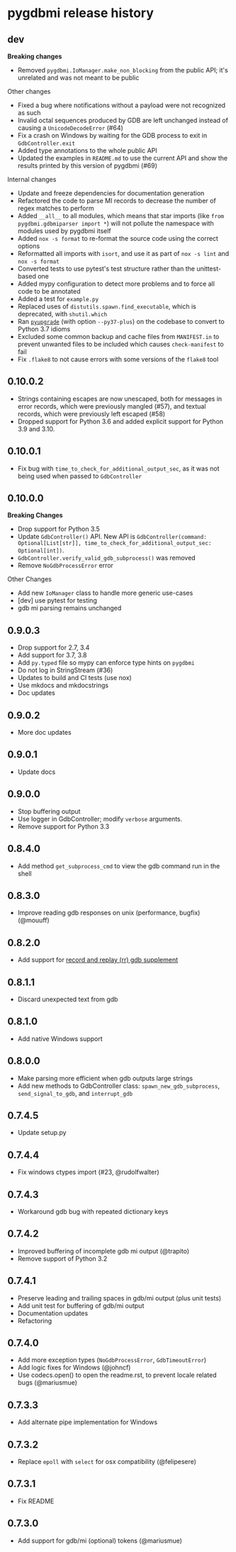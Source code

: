 # pygdbmi release history

## dev

**Breaking changes**

- Removed `pygdbmi.IoManager.make_non_blocking` from the public API; it's unrelated and was not meant to be public

Other changes

- Fixed a bug where notifications without a payload were not recognized as such
- Invalid octal sequences produced by GDB are left unchanged instead of causing a `UnicodeDecodeError` (#64)
- Fix a crash on Windows by waiting for the GDB process to exit in `GdbController.exit`
- Added type annotations to the whole public API
- Updated the examples in `README.md` to use the current API and show the results printed by this version of pygdbmi (#69)

Internal changes

- Update and freeze dependencies for documentation generation
- Refactored the code to parse MI records to decrease the number of regex matches to perform
- Added `__all__` to all modules, which means that star imports (like `from pygdbmi.gdbmiparser import *`) will not pollute the namespace with modules used by pygdbmi itself
- Added `nox -s format` to re-format the source code using the correct options
- Reformatted all imports with `isort`, and use it as part of `nox -s lint` and `nox -s format`
- Converted tests to use pytest's test structure rather than the unittest-based one
- Added mypy configuration to detect more problems and to force all code to be annotated
- Added a test for `example.py`
- Replaced uses of `distutils.spawn.find_executable`, which is deprecated, with `shutil.which`
- Ran [`pyupgrade`](https://github.com/asottile/pyupgrade) (with option `--py37-plus`) on the codebase to convert to Python 3.7 idioms
- Excluded some common backup and cache files from `MANIFEST.in` to prevent unwanted files to be included which causes `check-manifest` to fail
- Fix `.flake8` to not cause errors with some versions of the `flake8` tool

## 0.10.0.2

- Strings containing escapes are now unescaped, both for messages in error records, which were previously mangled (#57), and textual records, which were previously left escaped (#58)
- Dropped support for Python 3.6 and added explicit support for Python 3.9 and 3.10.

## 0.10.0.1

- Fix bug with `time_to_check_for_additional_output_sec`, as it was not being used when passed to `GdbController`

## 0.10.0.0

**Breaking Changes**

- Drop support for Python 3.5
- Update `GdbController()` API. New API is `GdbController(command: Optional[List[str]], time_to_check_for_additional_output_sec: Optional[int])`.
- `GdbController.verify_valid_gdb_subprocess()` was removed
- Remove `NoGdbProcessError` error

Other Changes

- Add new `IoManager` class to handle more generic use-cases
- [dev] use pytest for testing
- gdb mi parsing remains unchanged

## 0.9.0.3

- Drop support for 2.7, 3.4
- Add support for 3.7, 3.8
- Add `py.typed` file so mypy can enforce type hints on `pygdbmi`
- Do not log in StringStream (#36)
- Updates to build and CI tests (use nox)
- Use mkdocs and mkdocstrings
- Doc updates

## 0.9.0.2

- More doc updates

## 0.9.0.1

- Update docs

## 0.9.0.0

- Stop buffering output
- Use logger in GdbController; modify `verbose` arguments.
- Remove support for Python 3.3

## 0.8.4.0

- Add method `get_subprocess_cmd` to view the gdb command run in the shell

## 0.8.3.0

- Improve reading gdb responses on unix (performance, bugfix) (@mouuff)

## 0.8.2.0

- Add support for [record and replay (rr) gdb supplement](http://rr-project.org/)

## 0.8.1.1

- Discard unexpected text from gdb

## 0.8.1.0

- Add native Windows support

## 0.8.0.0

- Make parsing more efficient when gdb outputs large strings
- Add new methods to GdbController class: `spawn_new_gdb_subprocess`, `send_signal_to_gdb`, and `interrupt_gdb`

## 0.7.4.5

- Update setup.py

## 0.7.4.4

- Fix windows ctypes import (#23, @rudolfwalter)

## 0.7.4.3

- Workaround gdb bug with repeated dictionary keys

## 0.7.4.2

- Improved buffering of incomplete gdb mi output (@trapito)
- Remove support of Python 3.2

## 0.7.4.1

- Preserve leading and trailing spaces in gdb/mi output (plus unit tests)
- Add unit test for buffering of gdb/mi output
- Documentation updates
- Refactoring

## 0.7.4.0

- Add more exception types (`NoGdbProcessError`, `GdbTimeoutError`)
- Add logic fixes for Windows (@johncf)
- Use codecs.open() to open the readme.rst, to prevent locale related bugs (@mariusmue)

## 0.7.3.3

- Add alternate pipe implementation for Windows

## 0.7.3.2

- Replace `epoll` with `select` for osx compatibility (@felipesere)

## 0.7.3.1

- Fix README

## 0.7.3.0

- Add support for gdb/mi (optional) tokens (@mariusmue)
